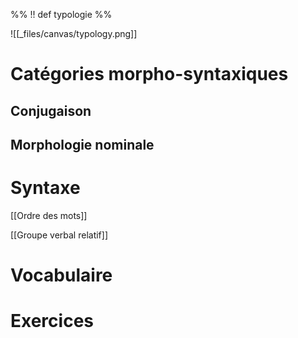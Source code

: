 %% !! def typologie %%

![[_files/canvas/typology.png]]

# Catégories morpho-syntaxiques

## Conjugaison

## Morphologie nominale

# Syntaxe

[[Ordre des mots]]

[[Groupe verbal relatif]]

# Vocabulaire

# Exercices